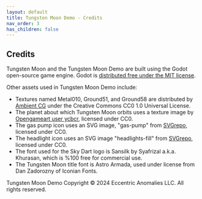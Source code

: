 ```yaml
---
layout: default
title: Tungsten Moon Demo - Credits
nav_order: 3
has_children: false
---
```


## Credits
Tungsten Moon and the Tungsten Moon Demo are built using the Godot open-source game engine. Godot is [distributed free under the MIT license](https://godotengine.org/license/).

Other assets used in Tungsten Moon Demo include: 
* Textures named Metal010, Ground51, and Ground58 are distributed by [Ambient CG](https://ambientcg.com/) under the Creative Commons CC0 1.0 Universal License.
* The planet about which Tungsten Moon orbits uses a texture image by [Opengameart user ycbcr](https://opengameart.org/users/ycbcr), licensed under CC0.
* The gas pump icon uses an SVG image, "gas-pump" from [SVGrepo](https://www.svgrepo.com/svg/55635/gas-pump), licensed under CC0.
* The headlight icon uses an SVG image "headlights-fill" from [SVGrepo](https://www.svgrepo.com/svg/364578/headlights-fill), licensed under CC0.
* The font used for the Sky Dart logo is Sansilk by Syafrizal a.k.a. Khurasan, which is %100 free for commercial use.
* The Tungsten Moon title font is Astro Armada, used under license from Dan Zadorozny of Iconian Fonts.

Tungsten Moon Demo Copyright © 2024 Eccentric Anomalies LLC. All rights reserved.